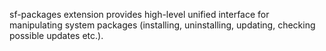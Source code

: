 sf-packages extension provides high-level unified interface for
manipulating system packages (installing, uninstalling, updating,
checking possible updates etc.).
